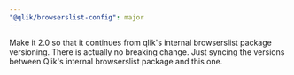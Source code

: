 ```yaml
---
"@qlik/browserslist-config": major
---
```


Make it 2.0 so that it continues from qlik's internal browserslist package versioning. There is actually no breaking change. Just syncing the versions between Qlik's internal browserslist package and this one.
